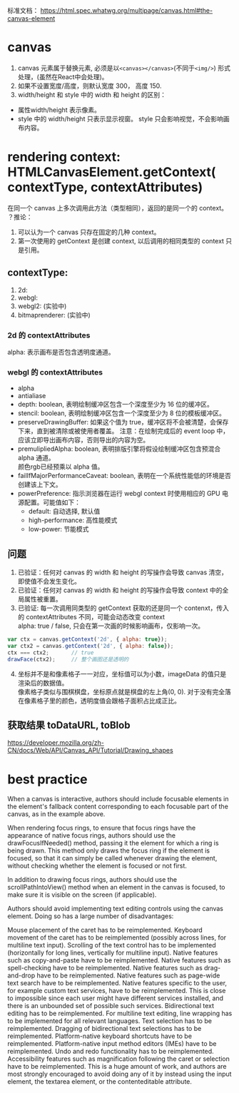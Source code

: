 标准文档：
https://html.spec.whatwg.org/multipage/canvas.html#the-canvas-element


# canvas 
1. canvas 元素属于替换元素, 必须是以` <canvas></canvas> `(不同于`<img/>`) 形式处理，(虽然在React中会处理)。
2. 如果不设置宽度/高度，则默认宽度 300， 高度 150.
3. width/height 和 style 中的 width 和 height 的区别： 
* 属性width/height 表示像素。
* style 中的 width/height 只表示显示视窗。 style 只会影响视觉，不会影响画布内容。


# rendering context: HTMLCanvasElement.getContext( contextType, contextAttributes)
在同一个 canvas 上多次调用此方法（类型相同），返回的是同一个的 context。  
？推论：
1. 可以认为一个 canvas 只存在固定的几种 context。
2. 第一次使用的 getContext 是创建 context, 以后调用的相同类型的 context 只是引用。 
  

## contextType:
1. 2d: 
2. webgl: 
3. webgl2: (实验中)
4. bitmaprenderer: (实验中)

### 2d 的 contextAttributes
alpha: 表示画布是否包含透明度通道。

### webgl 的 contextAttributes
* alpha
* antialiase
* depth: boolean, 表明绘制缓冲区包含一个深度至少为 16 位的缓冲区。  
* stencil: boolean, 表明绘制缓冲区包含一个深度至少为 8 位的模板缓冲区。  
* preserveDrawingBuffer: 如果这个值为 true，缓冲区将不会被清楚，会保存下来，直到被清除或被使用者覆盖。
注意：在绘制完成后的 event loop 中，应该立即导出画布内容，否则导出的内容为空。
* premulipliedAlpha: boolean, 表明排版引擎将假设绘制缓冲区包含预混合 alpha 通道。   
颜色rgb已经预乘以 alpha 值。
* failIfMajorPerformanceCaveat: boolean, 表明在一个系统性能低的环境是否创建该上下文。  
* powerPreference: 指示浏览器在运行 webgl context 时使用相应的 GPU 电源配置。可能值如下：
  * default: 自动选择, 默认值
  * high-performance: 高性能模式
  * low-power: 节能模式


## 问题
1. 已验证：任何对 canvas 的 width 和 height 的写操作会导致 canvas 清空，即使值不会发生变化。 
2. 已验证：任何对 canvas 的 width 和 height 的写操作会导致 context 中的全局属性被重置。 
3. 已验证: 每一次调用同类型的 getContext 获取的还是同一个 contenxt，传入的 contextAttributes 不同，可能会动态改变 context  
alpha: true / false, 只会在第一次画的时候影响画布，仅影响一次。   
```js
var ctx = canvas.getContext('2d', { alpha: true});
var ctx2 = canvas.getContext('2d', { alpha: false});
ctx === ctx2;       // true
drawFace(ctx2);     // 整个画图还是透明的
```
4. 坐标并不是和像素格子一一对应，坐标值可以为小数，imageData 的值只是渲染后的数据值。  
像素格子类似与围棋棋盘，坐标原点就是棋盘的左上角(0, 0). 对于没有完全落在像素格子里的颜色，透明度值会跟格子面积占比成正比。  



## 获取结果 toDataURL, toBlob  


https://developer.mozilla.org/zh-CN/docs/Web/API/Canvas_API/Tutorial/Drawing_shapes


# best practice 
When a canvas is interactive, authors should include focusable elements in the element's fallback content corresponding to each focusable part of the canvas, as in the example above.

When rendering focus rings, to ensure that focus rings have the appearance of native focus rings, authors should use the drawFocusIfNeeded() method, passing it the element for which a ring is being drawn. This method only draws the focus ring if the element is focused, so that it can simply be called whenever drawing the element, without checking whether the element is focused or not first.

In addition to drawing focus rings, authors should use the scrollPathIntoView() method when an element in the canvas is focused, to make sure it is visible on the screen (if applicable).

Authors should avoid implementing text editing controls using the canvas element. Doing so has a large number of disadvantages:

Mouse placement of the caret has to be reimplemented.
Keyboard movement of the caret has to be reimplemented (possibly across lines, for multiline text input).
Scrolling of the text control has to be implemented (horizontally for long lines, vertically for multiline input).
Native features such as copy-and-paste have to be reimplemented.
Native features such as spell-checking have to be reimplemented.
Native features such as drag-and-drop have to be reimplemented.
Native features such as page-wide text search have to be reimplemented.
Native features specific to the user, for example custom text services, have to be reimplemented. This is close to impossible since each user might have different services installed, and there is an unbounded set of possible such services.
Bidirectional text editing has to be reimplemented.
For multiline text editing, line wrapping has to be implemented for all relevant languages.
Text selection has to be reimplemented.
Dragging of bidirectional text selections has to be reimplemented.
Platform-native keyboard shortcuts have to be reimplemented.
Platform-native input method editors (IMEs) have to be reimplemented.
Undo and redo functionality has to be reimplemented.
Accessibility features such as magnification following the caret or selection have to be reimplemented.
This is a huge amount of work, and authors are most strongly encouraged to avoid doing any of it by instead using the input element, the textarea element, or the contenteditable attribute.

